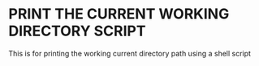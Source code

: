 # PRINT THE CURRENT WORKING DIRECTORY SCRIPT
This is for printing the working current directory path using a shell script

